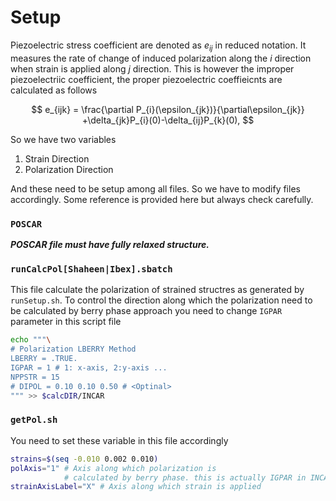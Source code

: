 # Setup

Piezoelectric stress coefficient are denoted as $e_{ij}$ in reduced notation. It measures the rate of change of induced polarization along the $i$ direction when strain is applied along $j$ direction. This is however the improper piezoelectriic coefficient, the proper piezoelectric coeffieicnts are calculated as follows

$$
e_{ijk} = \frac{\partial P_{i}(\epsilon_{jk})}{\partial\epsilon_{jk}}
+\delta_{jk}P_{i}(0)-\delta_{ij}P_{k}(0),
$$

So we have two variables

1. Strain Direction
2. Polarization Direction

And these need to be setup among all files. So we have to modify files accordingly. Some reference is provided here but always check carefully.

### `POSCAR`

**_POSCAR file must have fully relaxed structure._**


### `runCalcPol[Shaheen|Ibex].sbatch`

This file calculate the polarization of strained structres as generated by `runSetup.sh`. To control the direction along which the polarization need to be calculated by berry phase approach you need to change `IGPAR` parameter in this script file

```bash
echo """\
# Polarization LBERRY Method
LBERRY = .TRUE.
IGPAR = 1 # 1: x-axis, 2:y-axis ...
NPPSTR = 15
# DIPOL = 0.10 0.10 0.50 # <Optinal>
""" >> $calcDIR/INCAR
```

### `getPol.sh`

You need to set these variable in this file accordingly

```bash
strains=$(seq -0.010 0.002 0.010)
polAxis="1" # Axis along which polarization is
            # calculated by berry phase. this is actually IGPAR in INCAR
strainAxisLabel="X" # Axis along which strain is applied
```
